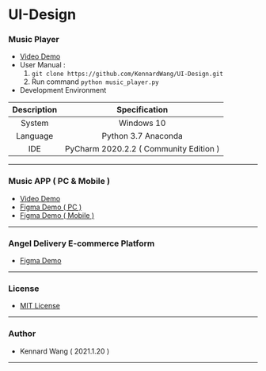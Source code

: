 # UI-Design

### Music Player
+ [Video Demo](https://kennardwang.github.io/ImageSource/UI-Design/MusicPlayer.mp4)
+ User Manual : 
  1. `git clone https://github.com/KennardWang/UI-Design.git`
  2. Run command `python music_player.py`
+ Development Environment

| Description | Specification |
|:---:|:---:|
| System | Windows 10 |
| Language | Python 3.7 Anaconda |
| IDE | PyCharm 2020.2.2 ( Community Edition ) |

------

### Music APP ( PC & Mobile )
+ [Video Demo](https://kennardwang.github.io/ImageSource/UI-Design/Prototype.mp4)
+ [Figma Demo ( PC )](https://www.figma.com/file/Kn2CrM39fkGpzslPXWKH5L/ME102-UI-Design?node-id=0%3A1)
+ [Figma Demo ( Mobile )](https://www.figma.com/file/Kn2CrM39fkGpzslPXWKH5L/ME102-UI-Design?node-id=78%3A0)

------

### Angel Delivery E-commerce Platform 
+ [Figma Demo](https://www.figma.com/file/Kn2CrM39fkGpzslPXWKH5L/Angel-Delivery-Platform-Mobile?node-id=127%3A2)

------
### License  
+ [MIT License](https://github.com/KennardWang/UI-Design/blob/main/LICENSE)

------
### Author
+ Kennard Wang ( 2021.1.20 )

------